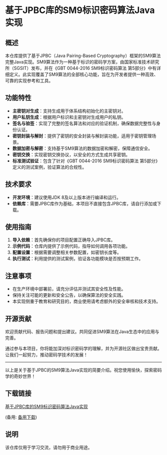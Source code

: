 # 基于JPBC库的SM9标识密码算法Java实现

## 概述

本仓库提供了基于JPBC（Java Pairing-Based Cryptography）框架的SM9算法完整Java实现。SM9算法作为一种基于标识的密码学方案，由国家标准技术研究所（SGSIT）发布，并在《GBT 0044-2016 SM9标识密码算法 第5部分》中有详细定义。此实现覆盖了SM9算法的全部核心功能，旨在为开发者提供一种高效、可靠的实现参考和工具。

## 功能特性

- **主密钥对生成**：支持生成用于体系结构初始化的主密钥对。
- **用户私钥生成**：根据用户标识和主密钥对生成用户的私钥。
- **签名与验签**：实现了完整的签名算法和对应的验证机制，确保数据完整性与身份认证。
- **密钥封装与解封**：提供了密钥的安全封装与解封装功能，适用于密钥管理场景。
- **数据加密与解密**：支持基于SM9算法的数据加密和解密，保障通信安全。
- **密钥交换**：实现密钥交换协议，以安全的方式生成共享密钥。
- **标准测试验证**：包含了针对《GBT 0044-2016 SM9标识密码算法 第5部分》定义的测试案例，验证算法的合规性。

## 技术要求

- **开发环境**：建议使用JDK 8及以上版本进行编译和运行。
- **依赖库**：需要JPBC库作为基础，本项目不直接包含JPBC库，请自行添加或下载。

## 使用指南

1. **导入依赖**：首先确保你的项目配置正确导入JPBC库。
2. **示例代码**：仓库内提供了示例代码，指导如何调用各项功能。
3. **配置设置**：根据需要调整相关参数配置，如密钥长度等。
4. **执行测试**：利用提供的测试案例，验证各功能模块是否按预期工作。

## 注意事项

- 在生产环境中部署前，请充分评估并测试其安全性及性能。
- 保持关注可能的更新和安全公告，以确保算法的安全实践。
- 本实现侧重于教育和研究目的，商业使用请考虑额外的安全审核和技术支持。

## 开源贡献

欢迎贡献代码、报告问题和提出建议。共同促进SM9算法在Java生态中的应用与完善。

通过参与本项目，你将能加深对标识密码学的理解，并为开源社区做出宝贵贡献。让我们一起努力，推动密码学技术的发展！

---

以上是关于基于JPBC的SM9算法Java实现的简要介绍。祝您使用愉快，探索密码学的奇妙世界！

## 下载链接
[基于JPBC库的SM9标识密码算法Java实现](https://pan.quark.cn/s/d00264422782) 

(备用: [备用下载](https://pan.baidu.com/s/1NtQgenr_BGe12CRkIPQXWg?pwd=1234))

## 说明

该仓库仅用于学习交流，请勿用于商业用途。
